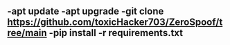 -apt update 
-apt upgrade 
-git clone https://github.com/toxicHacker703/ZeroSpoof/tree/main
-pip install -r requirements.txt
-
